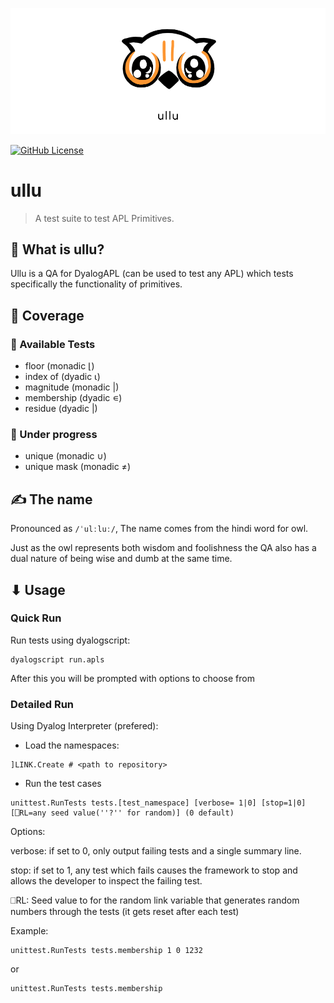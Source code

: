 ![ullu Banner](assets/ullu-cover.png)

[![GitHub License](https://img.shields.io/github/license/sloorush/ullu)](https://github.com/sloorush/ullu/blob/master/LICENSE)

# ullu

> A test suite to test APL Primitives.

## 🤔 What is ullu?

Ullu is a QA for DyalogAPL (can be used to test any APL) which tests specifically the functionality of primitives.

## 🎿 Coverage

### 💪  Available Tests
- floor (monadic ⌊)
- index of (dyadic ⍳)
- magnitude (monadic |)
- membership (dyadic ∊)
- residue (dyadic |)

### 🧱 Under progress
- unique (monadic ∪)
- unique mask (monadic ≠)

## ✍ The name

Pronounced as `/ˈulːluː/`, The name comes from the hindi word for owl.

Just as the owl represents both wisdom and foolishness the QA also has a dual nature of being wise and dumb at the same time.

## ⬇ Usage

### Quick Run

Run tests using dyalogscript:
```
dyalogscript run.apls
```

After this you will be prompted with options to choose from

### Detailed Run

Using Dyalog Interpreter (prefered):

- Load the namespaces:

```
]LINK.Create # <path to repository>
```

- Run the test cases

```
unittest.RunTests tests.[test_namespace] [verbose= 1|0] [stop=1|0] [⎕RL=any seed value(''?'' for random)] (0 default)
```

Options:

verbose: if set to 0, only output failing tests and a single summary line.

stop: if set to 1, any test which fails causes the framework to stop and allows the developer to inspect the failing test.

⎕RL: Seed value to for the random link variable that generates random numbers through the tests (it gets reset after each test)

Example:
```
unittest.RunTests tests.membership 1 0 1232
```
or
```
unittest.RunTests tests.membership
```

<!-- ### 🔗 References -->

<!-- ## ⚖ License

Copyright 2021 Dyalog?

Licensed under MIT License : https://opensource.org/licenses/MIT

<p align="center">Made with ❤ at Dyalog</p> -->
